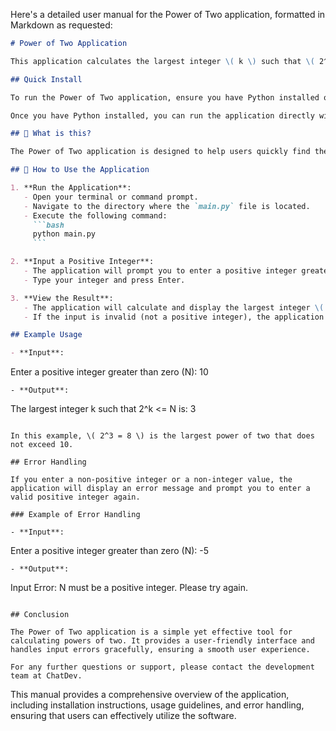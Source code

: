 Here's a detailed user manual for the Power of Two application, formatted in Markdown as requested:

```markdown
# Power of Two Application

This application calculates the largest integer \( k \) such that \( 2^k \leq N \), where \( N \) is a positive integer input by the user.

## Quick Install

To run the Power of Two application, ensure you have Python installed on your system. You can download it from [python.org](https://www.python.org/downloads/).

Once you have Python installed, you can run the application directly without any additional dependencies.

## 🤔 What is this?

The Power of Two application is designed to help users quickly find the largest integer \( k \) such that \( 2^k \) does not exceed a given positive integer \( N \). This can be useful in various mathematical computations and programming scenarios.

## 📖 How to Use the Application

1. **Run the Application**:
   - Open your terminal or command prompt.
   - Navigate to the directory where the `main.py` file is located.
   - Execute the following command:
     ```bash
     python main.py
     ```

2. **Input a Positive Integer**:
   - The application will prompt you to enter a positive integer greater than zero.
   - Type your integer and press Enter.

3. **View the Result**:
   - The application will calculate and display the largest integer \( k \) such that \( 2^k \leq N \).
   - If the input is invalid (not a positive integer), the application will prompt you to try again.

## Example Usage

- **Input**: 
  ```
  Enter a positive integer greater than zero (N): 10
  ```
- **Output**: 
  ```
  The largest integer k such that 2^k <= N is: 3
  ```

In this example, \( 2^3 = 8 \) is the largest power of two that does not exceed 10.

## Error Handling

If you enter a non-positive integer or a non-integer value, the application will display an error message and prompt you to enter a valid positive integer again.

### Example of Error Handling

- **Input**: 
  ```
  Enter a positive integer greater than zero (N): -5
  ```
- **Output**: 
  ```
  Input Error: N must be a positive integer. Please try again.
  ```

## Conclusion

The Power of Two application is a simple yet effective tool for calculating powers of two. It provides a user-friendly interface and handles input errors gracefully, ensuring a smooth user experience.

For any further questions or support, please contact the development team at ChatDev.
```

This manual provides a comprehensive overview of the application, including installation instructions, usage guidelines, and error handling, ensuring that users can effectively utilize the software.